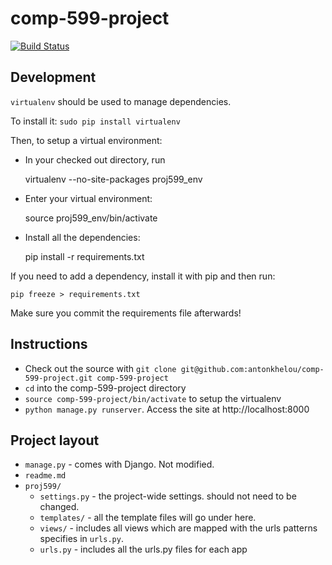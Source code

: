 comp-599-project
================
[![Build Status](https://magnum.travis-ci.com/antonkhelou/comp-599-project.svg?token=dJ7Uk3fcs3ZRM6R6XdYv&branch=master)](https://magnum.travis-ci.com/antonkhelou/comp-599-project)

Development
-----------

`virtualenv` should be used to manage dependencies.

To install it: `sudo pip install virtualenv`

Then, to setup a virtual environment:

* In your checked out directory, run

    virtualenv --no-site-packages proj599_env

* Enter your virtual environment:

    source proj599_env/bin/activate

* Install all the dependencies:
    
    pip install -r requirements.txt

If you need to add a dependency, install it with pip and then run:

    pip freeze > requirements.txt

Make sure you commit the requirements file afterwards!

Instructions
------------

* Check out the source with `git clone git@github.com:antonkhelou/comp-599-project.git comp-599-project`
* `cd` into the comp-599-project directory
* `source comp-599-project/bin/activate` to setup the virtualenv
* `python manage.py runserver`. Access the site at http://localhost:8000

Project layout
-------------

* `manage.py` - comes with Django. Not modified.
* `readme.md`
* `proj599/`
    * `settings.py` - the project-wide settings. should not need to be changed.
    * `templates/` - all the template files will go under here.
    * `views/` - includes all views which are mapped with the urls patterns specifies in `urls.py`.
    * `urls.py` - includes all the urls.py files for each app
